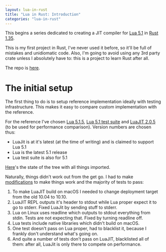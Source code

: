 ```yaml
---
layout: lua-in-rust
title: "Lua in Rust: Introduction"
categories: "lua-in-rust"
---
```


This begins a series dedicated to creating a JIT compiler for [Lua 5.1](http://www.lua.org) in [Rust 1.35](https://www.rust-lang.org).

This is my first project in Rust, I've never used it before, so it'll be full of mistakes and unidiomatic code. Also,
I'm going to avoid using any 3rd party crate unless I absolutely have to: this is a project to learn Rust after all.

The repo is [here](https://github.com/projedi/lua-in-rust).

The initial setup
=================

The first thing to do is to setup reference implementation ideally with testing infrastructure. This makes
it easy to compare custom implementation with the reference.

For the reference I've chosen [Lua 5.1.5](http://www.lua.org/ftp/lua-5.1.5.tar.gz),
[Lua 5.1 test suite](http://www.lua.org/tests/lua5.1-tests.tar.gz) and [LuaJIT 2.0.5](http://luajit.org/download/LuaJIT-2.0.5.tar.gz) (to be used for performance comparison).
Version numbers are chosen thus:
* LuaJit is at it's latest (at the time of writing) and is claimed to support Lua 5.1
* Lua is the latest 5.1 release
* Lua test suite is also for 5.1

[Here](https://github.com/projedi/lua-in-rust/tree/d5dc42f0bb7dcb3bfc6736aad622d4381658615c)'s the state of the tree with
all things imported.

Naturally, things didn't work out from the get go. I had to make [modifications](https://github.com/projedi/lua-in-rust/commit/0b7229e31e1349aef63203df333fef84b8cdfd7b)
to make things work and the majority of tests to pass:
1. To make LuaJIT build on macOS I needed to change deployment target from the old 10.04 to 10.10.
2. LuaJIT REPL outputs it's header to stdout while Lua proper expect it to go to stderr. Fixed LuaJit by sending stuff to stderr.
3. Lua on Linux uses readline which outputs to stdout everything from stdin. Tests are not expecting that. Fixed by turning readline off.
4. Lua tests include native libraries which didn't build on macOS.
5. One test doesn't pass on Lua proper, had to blacklist it, because I frankly don't understand what's going on.
6. And quite a number of tests don't pass on LuaJIT, blacklisted all of them: after all, LuaJit is only there to compete on performance.
